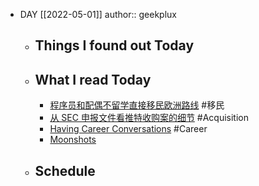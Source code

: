 - DAY [[2022-05-01]]
  author:: geekplux
	- ## Things I found out Today
	- ## What I read Today
		- [程序‍‍‍‍‌‌‍‌‍‌‍‍‍‌‌‍‌‌‌‌‍‌‍‍‍‌‌‍‍‍‌‍员和配偶不留学直接移民欧洲路线](https://instant.1point3acres.com/thread/890431) #移民
		- [从 SEC 申报文件看推特收购案的细节](https://type.cyhsu.xyz/2022/04/twitter-merger-explained/) #Acquisition
		- [Having Career Conversations](http://www.softwareonthebrain.com/2021/12/having-career-growth-conversations.html) #Career
		- [Moonshots](https://marketsentiment.substack.com/p/moonshots?s=r)
	- ## Schedule